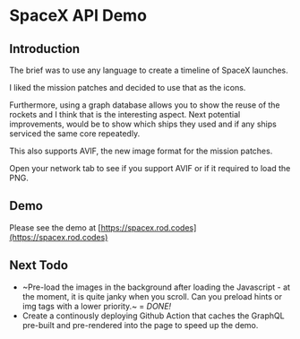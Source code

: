 # SpaceX API Demo

## Introduction

The brief was to use any language to create a timeline of SpaceX launches.

I liked the mission patches and decided to use that as the icons.

Furthermore, using a graph database allows you to show the reuse of the rockets and I think
that is the interesting aspect. Next potential improvements, would be to show which ships they used
and if any ships serviced the same core repeatedly.

This also supports AVIF, the new image format for the mission patches.

Open your network tab to see if you support AVIF or if it required to load the PNG.

## Demo

Please see the demo at [https://spacex.rod.codes](https://spacex.rod.codes)

## Next Todo

- ~Pre-load the images in the background after loading the Javascript - at the moment, it is quite janky when
you scroll. Can you preload hints or img tags with a lower priority.~ = *DONE!*
- Create a continously deploying Github Action that caches the GraphQL pre-built and pre-rendered into the page to speed up
the demo.
